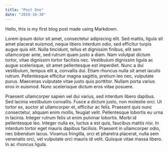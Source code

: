 ```yaml
---
title: "Post One"
date: "2019-10-30"
---
```


Hello, this is my first blog post made using Markdown.

Lorem ipsum dolor sit amet, consectetur adipiscing elit. Sed mattis, ligula sit amet placerat euismod, neque libero interdum odio, sed efficitur turpis augue quis elit. Nulla tincidunt, tellus et dignissim finibus, elit sem ullamcorper ante, sed rutrum quam justo a diam. Nam volutpat dictum tortor, vitae dignissim tortor facilisis nec. Vestibulum dignissim ligula ac augue scelerisque, sit amet pellentesque est imperdiet. Nunc a dui vestibulum, tempus elit a, convallis dui. Etiam rhoncus nulla sit amet iaculis rutrum. Pellentesque efficitur magna sagittis, pretium leo nec, vulputate purus. Maecenas vulputate vitae justo quis porttitor. Nullam porta varius eros in euismod. Nunc scelerisque dictum eros vitae posuere.

Praesent ullamcorper sapien vel dui varius, sed interdum libero dapibus. Sed lacinia vestibulum convallis. Fusce a dictum justo, non molestie orci. Ut tortor ex, auctor at ullamcorper et, efficitur ac felis. Praesent quis nunc consectetur, aliquam enim mollis, feugiat velit. Pellentesque lobortis eu urna in lacinia. Integer rutrum felis ut enim pulvinar lobortis. Morbi id pellentesque leo. Integer nulla ex, luctus a est quis, faucibus mattis nisi. In interdum tortor eget mauris dapibus facilisis. Praesent in ullamcorper odio, nec bibendum lacus. Vivamus fringilla, orci et pharetra placerat, nulla sem venenatis orci, vel vulputate orci mauris id velit. Quisque vitae massa libero. In ac rhoncus ligula.
